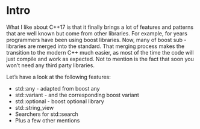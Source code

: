 # Intro

What I like about C++17 is that it finally brings a lot of features and patterns that are well known but come from other libraries. For example, for years programmers have been using boost libraries. Now, many of boost sub -libraries are merged into the standard. That merging process makes the transition to the modern C++ much easier, as most of the time the code will just compile and work as expected. Not to mention is the fact that soon you won’t need any third party libraries.

Let’s have a look at the following features:

* std::any - adapted from boost any
* std::variant - and the corresponding boost variant
* std::optional - boost optional library
* std::string_view
* Searchers for std::search
* Plus a few other mentions
